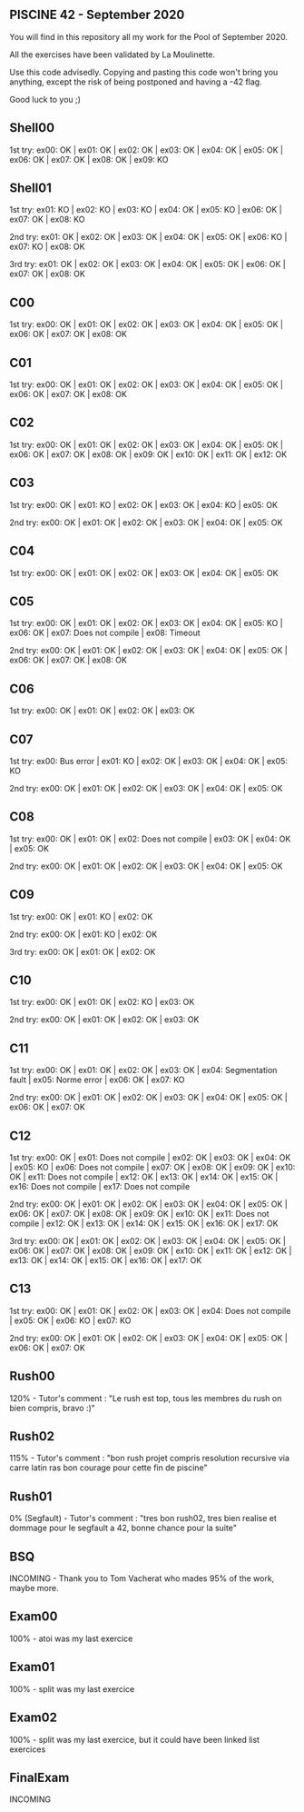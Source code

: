 ## PISCINE 42 - September 2020 ###

You will find in this repository all my work for the Pool of September 2020.

All the exercises have been validated by La Moulinette.

Use this code advisedly. Copying and pasting this code won't bring you anything, except the risk of being postponed and having a -42 flag.

Good luck to you ;)


## Shell00 ##
1st try:
ex00: OK | ex01: OK | ex02: OK | ex03: OK | ex04: OK | ex05: OK | ex06: OK | ex07: OK | ex08: OK | ex09: KO


## Shell01 ##
1st try:
ex01: KO | ex02: KO | ex03: KO | ex04: OK | ex05: KO | ex06: OK | ex07: OK | ex08: KO

2nd try:
ex01: OK | ex02: OK | ex03: OK | ex04: OK | ex05: OK | ex06: KO | ex07: KO | ex08: OK

3rd try:
ex01: OK | ex02: OK | ex03: OK | ex04: OK | ex05: OK | ex06: OK | ex07: OK | ex08: OK


## C00 ##
1st try:
ex00: OK | ex01: OK | ex02: OK | ex03: OK | ex04: OK | ex05: OK | ex06: OK | ex07: OK | ex08: OK


## C01 ##
1st try:
ex00: OK | ex01: OK | ex02: OK | ex03: OK | ex04: OK | ex05: OK | ex06: OK | ex07: OK | ex08: OK


## C02 ##
1st try:
ex00: OK | ex01: OK | ex02: OK | ex03: OK | ex04: OK | ex05: OK | ex06: OK | ex07: OK | ex08: OK | ex09: OK | ex10: OK | ex11: OK | ex12: OK


## C03 ##
1st try:
ex00: OK | ex01: KO | ex02: OK | ex03: OK | ex04: KO | ex05: OK

2nd try:
ex00: OK | ex01: OK | ex02: OK | ex03: OK | ex04: OK | ex05: OK


## C04 ##
1st try:
ex00: OK | ex01: OK | ex02: OK | ex03: OK | ex04: OK | ex05: OK


## C05 ##
1st try:
ex00: OK | ex01: OK | ex02: OK | ex03: OK | ex04: OK | ex05: KO | ex06: OK | ex07: Does not compile | ex08: Timeout

2nd try:
ex00: OK | ex01: OK | ex02: OK | ex03: OK | ex04: OK | ex05: OK | ex06: OK | ex07: OK | ex08: OK


## C06 ##
1st try:
ex00: OK | ex01: OK | ex02: OK | ex03: OK


## C07 ##
1st try:
ex00: Bus error | ex01: KO | ex02: OK | ex03: OK | ex04: OK | ex05: KO

2nd try:
ex00: OK | ex01: OK | ex02: OK | ex03: OK | ex04: OK | ex05: OK


## C08 ##
1st try:
ex00: OK | ex01: OK | ex02: Does not compile | ex03: OK | ex04: OK | ex05: OK

2nd try:
ex00: OK | ex01: OK | ex02: OK | ex03: OK | ex04: OK | ex05: OK


## C09 ##
1st try:
ex00: OK | ex01: KO | ex02: OK

2nd try:
ex00: OK | ex01: KO | ex02: OK

3rd try:
ex00: OK | ex01: OK | ex02: OK


## C10 ##
1st try:
ex00: OK | ex01: OK | ex02: KO | ex03: OK

2nd try:
ex00: OK | ex01: OK | ex02: OK | ex03: OK


## C11 ##
1st try:
ex00: OK | ex01: OK | ex02: OK | ex03: OK | ex04: Segmentation fault | ex05: Norme error | ex06: OK | ex07: KO

2nd try:
ex00: OK | ex01: OK | ex02: OK | ex03: OK | ex04: OK | ex05: OK | ex06: OK | ex07: OK


## C12 ##
1st try:
ex00: OK | ex01: Does not compile | ex02: OK | ex03: OK | ex04: OK | ex05: KO | ex06: Does not compile | ex07: OK | ex08: OK | ex09: OK | ex10: OK | ex11: Does not compile | ex12: OK | ex13: OK | ex14: OK | ex15: OK | ex16: Does not compile | ex17: Does not compile

2nd try:
ex00: OK | ex01: OK | ex02: OK | ex03: OK | ex04: OK | ex05: OK | ex06: OK | ex07: OK | ex08: OK | ex09: OK | ex10: OK | ex11: Does not compile | ex12: OK | ex13: OK | ex14: OK | ex15: OK | ex16: OK | ex17: OK

3rd try:
ex00: OK | ex01: OK | ex02: OK | ex03: OK | ex04: OK | ex05: OK | ex06: OK | ex07: OK | ex08: OK | ex09: OK | ex10: OK | ex11: OK | ex12: OK | ex13: OK | ex14: OK | ex15: OK | ex16: OK | ex17: OK


## C13 ##
1st try:
ex00: OK | ex01: OK | ex02: OK | ex03: OK | ex04: Does not compile | ex05: OK | ex06: KO | ex07: KO

2nd try:
ex00: OK | ex01: OK | ex02: OK | ex03: OK | ex04: OK | ex05: OK | ex06: OK | ex07: OK


## Rush00 ##
120% - Tutor's comment : "Le rush est top, tous les membres du rush on bien compris, bravo :)"


## Rush02 ##
115% - Tutor's comment : "bon rush projet compris resolution recursive via carre latin ras bon courage pour cette fin de piscine"


## Rush01 ##
0% (Segfault) - Tutor's comment : "tres bon rush02, tres bien realise et dommage pour le segfault a 42, bonne chance pour la suite"


## BSQ ##
INCOMING - Thank you to Tom Vacherat who mades 95% of the work, maybe more.


## Exam00 ##
100% - atoi was my last exercice


## Exam01 ##
100% - split was my last exercice


## Exam02 ##
100% - split was my last exercice, but it could have been linked list exercices


## FinalExam ##
INCOMING
